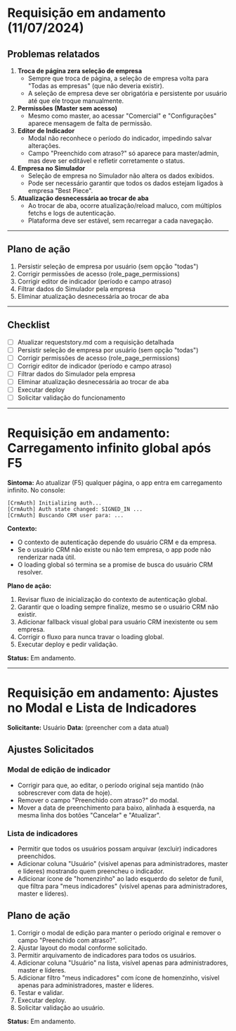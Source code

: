 # Requisição em andamento (11/07/2024)

## Problemas relatados

1. **Troca de página zera seleção de empresa**
   - Sempre que troca de página, a seleção de empresa volta para "Todas as empresas" (que não deveria existir).
   - A seleção de empresa deve ser obrigatória e persistente por usuário até que ele troque manualmente.
2. **Permissões (Master sem acesso)**
   - Mesmo como master, ao acessar "Comercial" e "Configurações" aparece mensagem de falta de permissão.
3. **Editor de Indicador**
   - Modal não reconhece o período do indicador, impedindo salvar alterações.
   - Campo "Preenchido com atraso?" só aparece para master/admin, mas deve ser editável e refletir corretamente o status.
4. **Empresa no Simulador**
   - Seleção de empresa no Simulador não altera os dados exibidos.
   - Pode ser necessário garantir que todos os dados estejam ligados à empresa "Best Piece".
5. **Atualização desnecessária ao trocar de aba**
   - Ao trocar de aba, ocorre atualização/reload maluco, com múltiplos fetchs e logs de autenticação.
   - Plataforma deve ser estável, sem recarregar a cada navegação.

---

## Plano de ação

1. Persistir seleção de empresa por usuário (sem opção "todas")
2. Corrigir permissões de acesso (role_page_permissions)
3. Corrigir editor de indicador (período e campo atraso)
4. Filtrar dados do Simulador pela empresa
5. Eliminar atualização desnecessária ao trocar de aba

---

## Checklist

- [ ] Atualizar requeststory.md com a requisição detalhada
- [ ] Persistir seleção de empresa por usuário (sem opção "todas")
- [ ] Corrigir permissões de acesso (role_page_permissions)
- [ ] Corrigir editor de indicador (período e campo atraso)
- [ ] Filtrar dados do Simulador pela empresa
- [ ] Eliminar atualização desnecessária ao trocar de aba
- [ ] Executar deploy
- [ ] Solicitar validação do funcionamento 

---

# Requisição em andamento: Carregamento infinito global após F5

**Sintoma:** Ao atualizar (F5) qualquer página, o app entra em carregamento infinito. No console:
```
[CrmAuth] Initializing auth...
[CrmAuth] Auth state changed: SIGNED_IN ...
[CrmAuth] Buscando CRM user para: ...
```

**Contexto:**
- O contexto de autenticação depende do usuário CRM e da empresa.
- Se o usuário CRM não existe ou não tem empresa, o app pode não renderizar nada útil.
- O loading global só termina se a promise de busca do usuário CRM resolver.

**Plano de ação:**
1. Revisar fluxo de inicialização do contexto de autenticação global.
2. Garantir que o loading sempre finalize, mesmo se o usuário CRM não existir.
3. Adicionar fallback visual global para usuário CRM inexistente ou sem empresa.
4. Corrigir o fluxo para nunca travar o loading global.
5. Executar deploy e pedir validação.

**Status:** Em andamento. 

---

# Requisição em andamento: Ajustes no Modal e Lista de Indicadores

**Solicitante:** Usuário
**Data:** (preencher com a data atual)

## Ajustes Solicitados

### Modal de edição de indicador
- Corrigir para que, ao editar, o período original seja mantido (não sobrescrever com data de hoje).
- Remover o campo "Preenchido com atraso?" do modal.
- Mover a data de preenchimento para baixo, alinhada à esquerda, na mesma linha dos botões "Cancelar" e "Atualizar".

### Lista de indicadores
- Permitir que todos os usuários possam arquivar (excluir) indicadores preenchidos.
- Adicionar coluna "Usuário" (visível apenas para administradores, master e líderes) mostrando quem preencheu o indicador.
- Adicionar ícone de "homenzinho" ao lado esquerdo do seletor de funil, que filtra para "meus indicadores" (visível apenas para administradores, master e líderes).

## Plano de ação
1. Corrigir o modal de edição para manter o período original e remover o campo "Preenchido com atraso?".
2. Ajustar layout do modal conforme solicitado.
3. Permitir arquivamento de indicadores para todos os usuários.
4. Adicionar coluna "Usuário" na lista, visível apenas para administradores, master e líderes.
5. Adicionar filtro "meus indicadores" com ícone de homenzinho, visível apenas para administradores, master e líderes.
6. Testar e validar.
7. Executar deploy.
8. Solicitar validação ao usuário.

**Status:** Em andamento. 
